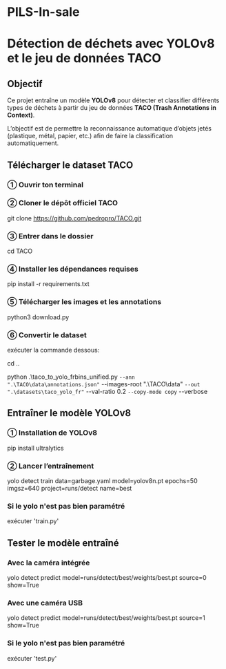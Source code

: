# PILS-In-sale
# Détection de déchets avec YOLOv8 et le jeu de données TACO

## Objectif
Ce projet entraîne un modèle **YOLOv8** pour détecter et classifier différents types de déchets à partir du jeu de données **TACO (Trash Annotations in Context)**. 

L’objectif est de permettre la reconnaissance automatique d’objets jetés (plastique, métal, papier, etc.) afin de faire la classification automatiquement.

## Télécharger le dataset TACO
### ① Ouvrir ton terminal

### ② Cloner le dépôt officiel TACO
git clone https://github.com/pedropro/TACO.git

### ③ Entrer dans le dossier
cd TACO

### ④ Installer les dépendances requises
pip install -r requirements.txt

### ⑤ Télécharger les images et les annotations
python3 download.py

### ⑥ Convertir le dataset
exécuter la commande dessous:

cd ..

python .\taco_to_yolo_frbins_unified.py `
  --ann ".\TACO\data\annotations.json" `
  --images-root ".\TACO\data" `
  --out ".\datasets\taco_yolo_fr" `
  --val-ratio 0.2 `
  --copy-mode copy `
  --verbose

## Entraîner le modèle YOLOv8
### ① Installation de YOLOv8
pip install ultralytics

### ② Lancer l’entraînement
yolo detect train data=garbage.yaml model=yolov8n.pt epochs=50 imgsz=640 project=runs/detect name=best

### Si le yolo n'est pas bien paramétré
exécuter 'train.py'

## Tester le modèle entraîné
### Avec la caméra intégrée
yolo detect predict model=runs/detect/best/weights/best.pt source=0 show=True

### Avec une caméra USB
yolo detect predict model=runs/detect/best/weights/best.pt source=1 show=True

### Si le yolo n'est pas bien paramétré
exécuter 'test.py'
